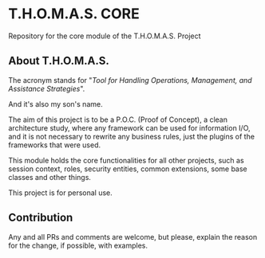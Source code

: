 # T.H.O.M.A.S. CORE

Repository for the core module of the T.H.O.M.A.S. Project

## About T.H.O.M.A.S.
The acronym stands for "*Tool for Handling Operations, Management, and Assistance Strategies*".

And it's also my son's name.

The aim of this project is to be a P.O.C. (Proof of Concept), a clean architecture study, where any framework can be used for information I/O, and it is not necessary to rewrite any business rules, just the plugins of the frameworks that were used.

This module holds the core functionalities for all other projects, such as session context, roles, security entities, common extensions, some base classes and other things.

This project is for personal use.

## Contribution

Any and all PRs and comments are welcome, but please, explain the reason for the change, if possible, with examples.
